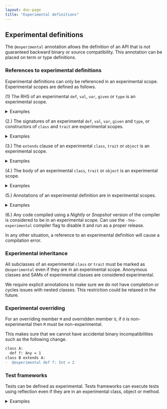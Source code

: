 ```yaml
---
layout: doc-page
title: "Experimental definitions"
---
```


## Experimental definitions

The `@experimental` annotation allows the definition of an API that is not guaranteed backward binary or source compatibility.
This annotation can be placed on term or type definitions.

### References to experimental definitions

Experimental definitions can only be referenced in an experimental scope. Experimental scopes are defined as follows.

(1) The RHS of an experimental `def`, `val`, `var`, `given` or `type` is an experimental scope.

<details>
<summary>Examples</summary>

```scala
import scala.annotation.experimental

@experimental
def x = ()

def d1 = x // error: value x is marked @experimental and therefore ...
@experimental def d2 = x

val v1 = x // error: value x is marked @experimental and therefore ...
@experimental val v2 = x

var vr1 = x // error: value x is marked @experimental and therefore ...
@experimental var vr2 = x

lazy val lv1 = x // error: value x is marked @experimental and therefore ...
@experimental lazy val lv2 = x
```

```scala
import scala.annotation.experimental

@experimental
val x = ()

@experimental
def f() = ()

@experimental
object X:
  def fx() = 1

def test1: Unit =
  f() // error: def f is marked @experimental and therefore ...
  x // error: value x is marked @experimental and therefore ...
  X.fx() // error: object X is marked @experimental and therefore ...
  import X.fx
  fx() // error: object X is marked @experimental and therefore ...

@experimental
def test2: Unit =
  // references to f, x and X are ok because `test2` is experimental
  f()
  x
  X.fx()
  import X.fx
  fx()
```

```scala
import scala.annotation.experimental

@experimental type E

type A = E // error type E is marked @experimental and therefore ...
@experimental type B = E
```

```scala
import scala.annotation.experimental

@experimental class A
@experimental type X
@experimental type Y = Int
@experimental opaque type Z = Int

def test: Unit =
  new A // error: class A is marked @experimental and therefore ...
  val i0: A = ??? // error: class A is marked @experimental and therefore ...
  val i1: X = ??? // error: type X is marked @experimental and therefore ...
  val i2: Y = ??? // error: type Y is marked @experimental and therefore ...
  val i2: Z = ??? // error: type Y is marked @experimental and therefore ...
  ()
```

```scala
@experimental
trait ExpSAM {
  def foo(x: Int): Int
}
def bar(f: ExpSAM): Unit = {} // error: error form rule 2

def test: Unit =
  bar(x => x) // error: reference to experimental SAM
  ()
```

</details>

(2.) The signatures of an experimental `def`, `val`, `var`, `given` and `type`, or constructors of `class` and `trait` are experimental scopes.

<details>
<summary>Examples</summary>

```scala
import scala.annotation.experimental

@experimental def x = 2
@experimental class A
@experimental type X
@experimental type Y = Int
@experimental opaque type Z = Int

def test1(
  p1: A, // error: class A is marked @experimental and therefore ...
  p2: List[A], // error: class A is marked @experimental and therefore ...
  p3: X, // error: type X is marked @experimental and therefore ...
  p4: Y, // error: type Y is marked @experimental and therefore ...
  p5: Z, // error: type Z is marked @experimental and therefore ...
  p6: Any = x // error: def x is marked @experimental and therefore ...
): A = ??? // error: class A is marked @experimental and therefore ...

@experimental def test2(
  p1: A,
  p2: List[A],
  p3: X,
  p4: Y,
  p5: Z,
  p6: Any = x
): A = ???

class Test1(
  p1: A, // error
  p2: List[A], // error
  p3: X, // error
  p4: Y, // error
  p5: Z, // error
  p6: Any = x // error
) {}

@experimental class Test2(
  p1: A,
  p2: List[A],
  p3: X,
  p4: Y,
  p5: Z,
  p6: Any = x
) {}

trait Test1(
  p1: A, // error
  p2: List[A], // error
  p3: X, // error
  p4: Y, // error
  p5: Z, // error
  p6: Any = x // error
) {}

@experimental trait Test2(
  p1: A,
  p2: List[A],
  p3: X,
  p4: Y,
  p5: Z,
  p6: Any = x
) {}
```

</details>

(3.) The `extends` clause of an experimental `class`, `trait` or `object` is an experimental scope.

<details>
<summary>Examples</summary>

```scala
import scala.annotation.experimental

@experimental def x = 2

@experimental class A1(x: Any)
class A2(x: Any)


@experimental class B1 extends A1(1)
class B2 extends A1(1) // error: class A1 is marked @experimental and therefore marked @experimental and therefore ...

@experimental class C1 extends A2(x)
class C2 extends A2(x) // error def x is marked @experimental and therefore
```

</details>

(4.) The body of an experimental `class`, `trait` or `object` is an experimental scope.

<details>
<summary>Examples</summary>

```scala
import scala.annotation.experimental

@experimental def x = 2

@experimental class A {
  def f = x // ok because A is experimental
}

@experimental class B {
  def f = x // ok because A is experimental
}

@experimental object C {
  def f = x // ok because A is experimental
}

@experimental class D {
  def f = {
    object B {
      x // ok because A is experimental
    }
  }
}
```

</details>

(5.) Annotations of an experimental definition are in experimental scopes.

<details>
<summary>Examples</summary>

```scala
import scala.annotation.experimental

@experimental class myExperimentalAnnot extends scala.annotation.Annotation

@myExperimentalAnnot // error
def test: Unit = ()

@experimental
@myExperimentalAnnot
def test: Unit = ()
```

</details>

(6.) Any code compiled using a _Nightly_ or _Snapshot_ version of the compiler is considered to be in an experimental scope.
Can use the `-Yno-experimental` compiler flag to disable it and run as a proper release.

In any other situation, a reference to an experimental definition will cause a compilation error.

### Experimental inheritance

All subclasses of an experimental `class` or `trait` must be marked as `@experimental` even if they are in an experimental scope.
Anonymous classes and SAMs of experimental classes are considered experimental.

We require explicit annotations to make sure we do not have completion or cycles issues with nested classes. This restriction could be relaxed in the future.

### Experimental overriding

For an overriding member `M` and overridden member `O`, if `O` is non-experimental then `M` must be non-experimental.

This makes sure that we cannot have accidental binary incompatibilities such as the following change.
```diff
class A:
  def f: Any = 1
class B extends A:
-  @experimental def f: Int = 2
```

### Test frameworks

Tests can be defined as experimental. Tests frameworks can execute tests using reflection even if they are in an experimental class, object or method.

<details>
<summary>Examples</summary>

Test that touch experimental APIs can be written as follows

```scala
import scala.annotation.experimental

@experimental def x = 2

class MyTests {
  /*@Test*/ def test1 = x // error
  @experimental /*@Test*/ def test2 = x
}

@experimental
class MyExperimentalTests {
  /*@Test*/ def test1 = x
  /*@Test*/ def test2 = x
}
```

</details>
